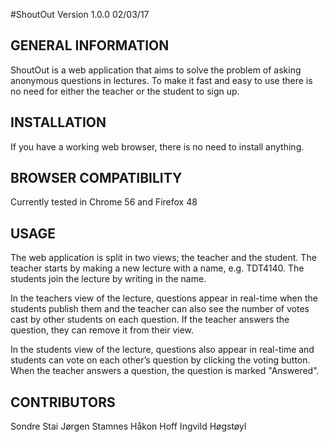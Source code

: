 #ShoutOut Version 1.0.0 02/03/17

GENERAL INFORMATION
-------------------
ShoutOut is a web application that aims to solve the problem of asking
anonymous questions in lectures. To make it fast and easy to use there is no
need for either the teacher or the student to sign up.

INSTALLATION
------------
If you have a working web browser, there is no need to install anything.

BROWSER COMPATIBILITY
---------------------
Currently tested in Chrome 56 and Firefox 48

USAGE
------
The web application is split in two views; the teacher and the student. The
teacher starts by making a new lecture with a name, e.g. TDT4140. The students
join the lecture by writing in the name.

In the teachers view of the lecture, questions appear in real-time when the
students publish them and the teacher can also see the number of votes cast by
other students on each question. If the teacher answers the question, they can
remove it from their view.

In the students view of the lecture, questions also appear in real-time and
students can vote on each other’s question by clicking the voting button. When
the teacher answers a question, the question is marked "Answered".

CONTRIBUTORS
------------
Sondre Stai
Jørgen Stamnes
Håkon Hoff
Ingvild Høgstøyl
